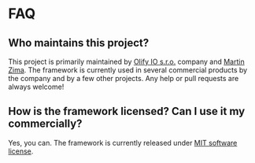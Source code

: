 # FAQ

## Who maintains this project?

This project is primarily maintained by [Olify IO s.r.o.](https://olify.io/) company and [Martin Zima](https://zimamartin.cz/). The framework is currently used in several commercial products by the company and by a few other projects. Any help or pull requests are always welcome!

## How is the framework licensed?  Can I use it my commercially?

Yes, you can. The framework is currently released under [MIT software license](https://github.com/revoframework/Revo/blob/develop/LICENSE).

## 

